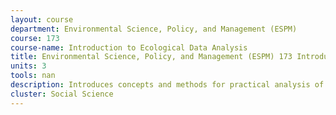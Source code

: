 ```yaml
---
layout: course 
department: Environmental Science, Policy, and Management (ESPM)
course: 173
course-name: Introduction to Ecological Data Analysis
title: Environmental Science, Policy, and Management (ESPM) 173 Introduction to Ecological Data Analysis
units: 3
tools: nan
description: Introduces concepts and methods for practical analysis of data from ecology and related disciplines. Topics include data summaries, distributions, and probability; comparison of data groups using t-tests and analysis of variance; comparison of multi-factor groups using analysis of variance; evaluation of continuous relationships between variables using regression and correlation; and a glimpse at more advanced topics. In computer laboratories, students put concepts into practice and interpret results.
cluster: Social Science
---
```

